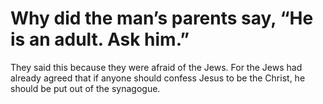 # Why did the man’s parents say, “He is an adult. Ask him.”

They said this because they were afraid of the Jews. For the Jews had already agreed that if anyone should confess Jesus to be the Christ, he should be put out of the synagogue.
